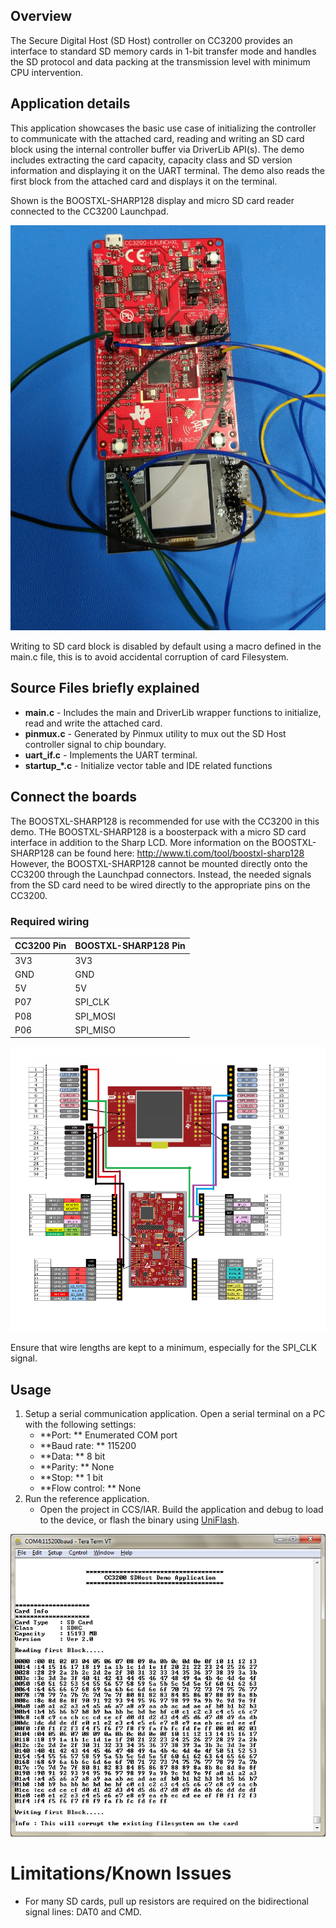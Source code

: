 ## Overview  

The Secure Digital Host (SD Host) controller on CC3200 provides an
interface to standard SD memory cards in 1-bit transfer mode and handles
the SD protocol and data packing at the transmission level with minimum CPU
intervention.

## Application details  

This application showcases the basic use case of initializing the
controller to communicate with the attached card, reading and writing an SD
card block using the internal controller buffer via DriverLib API(s).
The demo includes extracting the card capacity, capacity class and SD
version information and displaying it on the UART terminal. The demo
also reads the first block from the attached card and displays it on
the terminal.  

Shown is the BOOSTXL-SHARP128 display and micro SD card reader connected to the CC3200 Launchpad.
  
![](../../docs/images/sdhost_new1.png)  
  
Writing to SD card block is disabled by default using a macro defined in
the main.c file, this is to avoid accidental corruption of card
Filesystem.  

## Source Files briefly explained  

- **main.c** - Includes the main and DriverLib wrapper functions to
initialize, read and write the attached card.
- **pinmux.c** - Generated by Pinmux utility to mux out the SD Host
controller signal to chip boundary.
- **uart\_if.c** - Implements the UART terminal.
- **startup\_\*.c** - Initialize vector table and IDE related functions

## Connect the boards

The BOOSTXL-SHARP128 is recommended for use with the CC3200 in this demo.
THe BOOSTXL-SHARP128 is a boosterpack with a micro SD card interface in
addition to the Sharp LCD. More information on the BOOSTXL-SHARP128 can be
found here:
<http://www.ti.com/tool/boostxl-sharp128>  
However, the BOOSTXL-SHARP128 cannot be mounted directly onto the CC3200
through the Launchpad connectors. Instead, the needed signals from the 
SD card need to be wired directly to the appropriate pins on the CC3200.

### Required wiring

| CC3200 Pin | BOOSTXL-SHARP128 Pin |
|------------|----------------------|
| 3V3        | 3V3                  |
| GND        | GND                  |
| 5V         | 5V                   |
| P07        | SPI_CLK              |
| P08        | SPI_MOSI             |
| P06        | SPI_MISO             |

![](../../docs/images/sdhost_new2.png)

Ensure that wire lengths are kept to a minimum, especially for the SPI_CLK
signal.

## Usage  

1.  Setup a serial communication application. Open a serial terminal on a PC with the following settings:
	- **Port: ** Enumerated COM port
	- **Baud rate: ** 115200
	- **Data: ** 8 bit
	- **Parity: ** None
	- **Stop: ** 1 bit
	- **Flow control: ** None
2.  Run the reference application.
	- Open the project in CCS/IAR. Build the application and debug to load to the device, or flash the binary using [UniFlash](http://processors.wiki.ti.com/index.php/CC3100_%26_CC3200_UniFlash_Quick_Start_Guide).

![](../../docs/images/sdhost3.png)

# Limitations/Known Issues  

- For many SD cards, pull up resistors are required on the bidirectional
signal lines: DAT0 and CMD.
